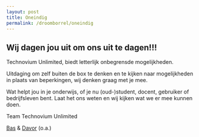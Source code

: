 ```yaml
---
layout: post
title: Oneindig
permalink: /droomborrel/oneindig
---
```

## Wij dagen jou uit om ons uit te dagen!!!

Technovium Unlimited, biedt letterlijk onbegrensde mogelijkheden.

Uitdaging om zelf buiten de box te denken en te kijken naar mogelijkheden in plaats van beperkingen, wij denken graag met je mee.

Wat helpt jou in je onderwijs, of je nu (oud-)student, docent, gebruiker of bedrijfsleven bent.
Laat het ons weten en wij kijken wat we er mee kunnen doen.

Team Technovium Unlimited

<a href="mailto:b.dewildt@roc-nijmegen.nl" target=_blank>Bas</a> & <a href="mailto:d.radic@roc-nijmegen.nl" target=_blank>Davor</a> (o.a.)
